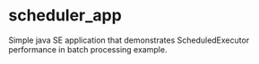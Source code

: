 # scheduler_app
Simple java SE application that demonstrates ScheduledExecutor performance in batch processing example.
